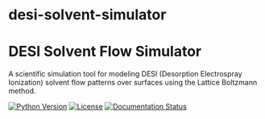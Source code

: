 # desi-solvent-simulator

# DESI Solvent Flow Simulator
A scientific simulation tool for modeling DESI (Desorption Electrospray Ionization) solvent flow patterns over surfaces using the Lattice Boltzmann method.

[![Python Version](https://img.shields.io/badge/Python-3.7+-blue.svg)](https://www.python.org/downloads/)
[![License](https://img.shields.io/badge/License-MIT-blue.svg)](LICENSE)
[![Documentation Status](https://img.shields.io/badge/Documentation-Complete-brightgreen.svg)](README.md)

